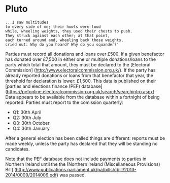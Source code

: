 Pluto
=====

	...I saw multitudes
	to every side of me; their howls were loud
	while, wheeling weights, they used their chests to push.
	They struck against each other; at that point,
	each turned around and, wheeling back those weights,
	cried out: Why do you hoard? Why do you squander?'


Parties must record all donations and loans over £500. If a given benefactor has donated over £7,500 in either one or multiple donations/loans to the party which total that amount, they must be declared to the [Electoral Commission] (http://www.electoralcommission.org.uk/). If the party has already reported donations or loans from that benefactor that year, the threshold for declaration is lower: £1,500. This data is published on their [parties and elections finance (PEF) database] (https://pefonline.electoralcommission.org.uk/search/searchintro.aspx). Data appears to be available from the database within a fortnight of being reported. Parties must report to the comission quarterly:

 * Q1: 30th April
 * Q2: 30th July
 * Q3: 30th October
 * Q4: 30th January

After a general election has been called things are different: reports must be made weekly, unless the party has declared that they will be standing no candidates.

Note that the PEF database does not include payments to parties in Northern Ireland until the the [Northern Ireland (Miscellaneous Provisions) Bill] (http://www.publications.parliament.uk/pa/bills/cbill/2013-2014/0009/2014009.pdf) was passed.

